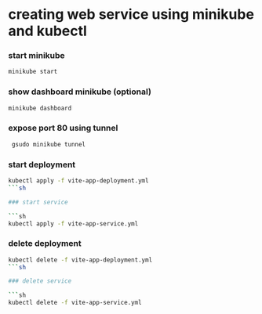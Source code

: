 # creating web service using minikube and kubectl

### start minikube

```sh
minikube start
```

### show dashboard minikube (optional)

```sh
minikube dashboard
```

### expose port 80 using tunnel

```sh
 gsudo minikube tunnel
```

### start deployment

````sh
kubectl apply -f vite-app-deployment.yml
```sh

### start service

```sh
kubectl apply -f vite-app-service.yml
````

### delete deployment

````sh
kubectl delete -f vite-app-deployment.yml
```sh

### delete service

```sh
kubectl delete -f vite-app-service.yml
````
